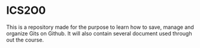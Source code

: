# ICS2O0
This is a repository made for the purpose to learn how to save, manage and organize Gits on Github.
It will also contain several document used through out the course.
